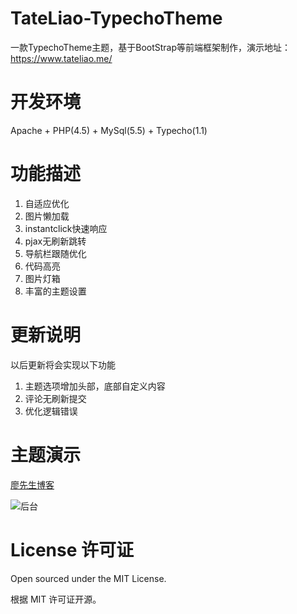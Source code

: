 # TateLiao-TypechoTheme

一款TypechoTheme主题，基于BootStrap等前端框架制作，演示地址：https://www.tateliao.me/

# 开发环境

Apache + PHP(4.5) + MySql(5.5) + Typecho(1.1)

# 功能描述

1. 自适应优化
2. 图片懒加载
3. instantclick快速响应
4. pjax无刷新跳转
5. 导航栏跟随优化
6. 代码高亮
7. 图片灯箱
8. 丰富的主题设置

# 更新说明

以后更新将会实现以下功能
1. 主题选项增加头部，底部自定义内容
2. 评论无刷新提交
3. 优化逻辑错误

# 主题演示

[廖先生博客](https://www.tateliao.me/)

![后台](https://i.loli.net/2019/03/14/5c8a25738705a.png)

# License 许可证

Open sourced under the MIT License.

根据 MIT 许可证开源。

